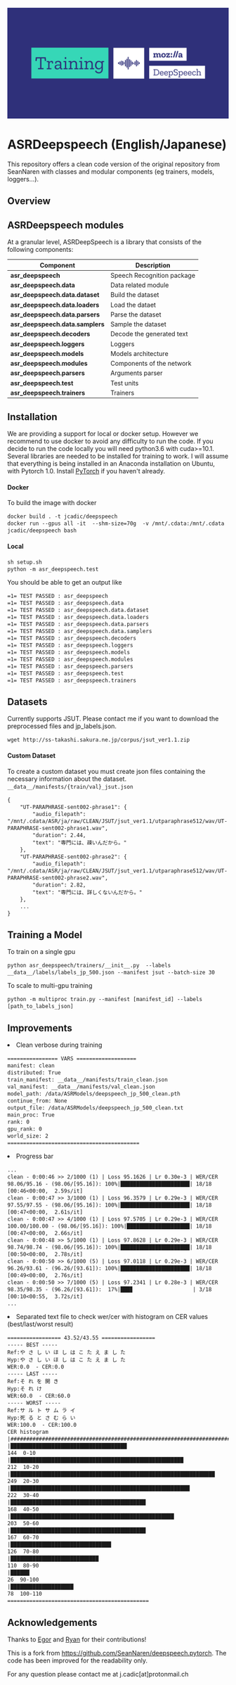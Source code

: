 ![alt text](img/Training-Deep-Speech.png)
# ASRDeepspeech (English/Japanese)

This repository offers a clean code version of the original repository from SeanNaren with classes and modular
components (eg trainers, models, loggers...).

## Overview
## ASRDeepspeech modules

At a granular level, ASRDeepSpeech is a library that consists of the following components:

| Component | Description |
| ---- | --- |
| **asr_deepspeech** | Speech Recognition package|
| **asr_deepspeech.data** | Data related module|
| **asr_deepspeech.data.dataset** | Build the dataset|
| **asr_deepspeech.data.loaders** | Load the dataet|
| **asr_deepspeech.data.parsers** | Parse the dataset|
| **asr_deepspeech.data.samplers** | Sample the dataset|
| **asr_deepspeech.decoders** | Decode the generated text |
| **asr_deepspeech.loggers** | Loggers |
| **asr_deepspeech.models** | Models architecture |
| **asr_deepspeech.modules** | Components of the network|
| **asr_deepspeech.parsers** | Arguments parser|
| **asr_deepspeech.test** | Test units|
| **asr_deepspeech.trainers** | Trainers |

## Installation
We are providing a support for local or docker setup. However we recommend to use docker to avoid any difficulty to run
 the code. 
If you decide to run the code locally you will need python3.6 with cuda>=10.1.
Several libraries are needed to be installed for training to work. I will assume that everything is being installed in
an Anaconda installation on Ubuntu, with Pytorch 1.0.
Install [PyTorch](https://github.com/pytorch/pytorch#installation) if you haven't already.

#### Docker
To build the image with docker
```
docker build . -t jcadic/deepspeech
docker run --gpus all -it  --shm-size=70g  -v /mnt/.cdata:/mnt/.cdata jcadic/deepspeech bash
```


#### Local 
```
sh setup.sh
python -m asr_deepspeech.test
```

You should be able to get an output like
```
=1= TEST PASSED : asr_deepspeech
=1= TEST PASSED : asr_deepspeech.data
=1= TEST PASSED : asr_deepspeech.data.dataset
=1= TEST PASSED : asr_deepspeech.data.loaders
=1= TEST PASSED : asr_deepspeech.data.parsers
=1= TEST PASSED : asr_deepspeech.data.samplers
=1= TEST PASSED : asr_deepspeech.decoders
=1= TEST PASSED : asr_deepspeech.loggers
=1= TEST PASSED : asr_deepspeech.models
=1= TEST PASSED : asr_deepspeech.modules
=1= TEST PASSED : asr_deepspeech.parsers
=1= TEST PASSED : asr_deepspeech.test
=1= TEST PASSED : asr_deepspeech.trainers
```

## Datasets

Currently supports JSUT. Please contact me if you want to download the preprocessed files and jp_labels.json.
```
wget http://ss-takashi.sakura.ne.jp/corpus/jsut_ver1.1.zip
```
#### Custom Dataset

To create a custom dataset you must create json files containing the necessary information about the dataset. `__data__/manifests/{train/val}_jsut.json`
```
{
    "UT-PARAPHRASE-sent002-phrase1": {
        "audio_filepath": "/mnt/.cdata/ASR/ja/raw/CLEAN/JSUT/jsut_ver1.1/utparaphrase512/wav/UT-PARAPHRASE-sent002-phrase1.wav",
        "duration": 2.44,
        "text": "専門には、疎いんだから。"
    },
    "UT-PARAPHRASE-sent002-phrase2": {
        "audio_filepath": "/mnt/.cdata/ASR/ja/raw/CLEAN/JSUT/jsut_ver1.1/utparaphrase512/wav/UT-PARAPHRASE-sent002-phrase2.wav",
        "duration": 2.82,
        "text": "専門には、詳しくないんだから。"
    },
    ...
}
```

## Training a Model

To train on a single gpu
```
python asr_deepspeech/trainers/__init__.py  --labels __data__/labels/labels_jp_500.json --manifest jsut --batch-size 30
```
To scale to multi-gpu training
```
python -m multiproc train.py --manifest [manifest_id] --labels [path_to_labels_json]             
```


## Improvements
<li> Clean verbose during training 

```
================ VARS ===================
manifest: clean
distributed: True
train_manifest: __data__/manifests/train_clean.json
val_manifest: __data__/manifests/val_clean.json
model_path: /data/ASRModels/deepspeech_jp_500_clean.pth
continue_from: None
output_file: /data/ASRModels/deepspeech_jp_500_clean.txt
main_proc: True
rank: 0
gpu_rank: 0
world_size: 2
==========================================
```
<li> Progress bar

```
...
clean - 0:00:46 >> 2/1000 (1) | Loss 95.1626 | Lr 0.30e-3 | WER/CER 98.06/95.16 - (98.06/[95.16]): 100%|██████████████████████| 18/18 [00:46<00:00,  2.59s/it]
clean - 0:00:47 >> 3/1000 (1) | Loss 96.3579 | Lr 0.29e-3 | WER/CER 97.55/97.55 - (98.06/[95.16]): 100%|██████████████████████| 18/18 [00:47<00:00,  2.61s/it]
clean - 0:00:47 >> 4/1000 (1) | Loss 97.5705 | Lr 0.29e-3 | WER/CER 100.00/100.00 - (98.06/[95.16]): 100%|████████████████████| 18/18 [00:47<00:00,  2.66s/it]
clean - 0:00:48 >> 5/1000 (1) | Loss 97.8628 | Lr 0.29e-3 | WER/CER 98.74/98.74 - (98.06/[95.16]): 100%|██████████████████████| 18/18 [00:50<00:00,  2.78s/it]
clean - 0:00:50 >> 6/1000 (5) | Loss 97.0118 | Lr 0.29e-3 | WER/CER 96.26/93.61 - (96.26/[93.61]): 100%|██████████████████████| 18/18 [00:49<00:00,  2.76s/it]
clean - 0:00:50 >> 7/1000 (5) | Loss 97.2341 | Lr 0.28e-3 | WER/CER 98.35/98.35 - (96.26/[93.61]):  17%|███▊                   | 3/18 [00:10<00:55,  3.72s/it]
...
```

<li> Separated text file to check wer/cer with histogram on CER values (best/last/worst result)

```
================= 43.52/43.55 =================
----- BEST -----
Ref:や さ し い ほ し は こ た え ま し た
Hyp:や さ し い ほ し は こ た え ま し た
WER:0.0  - CER:0.0
----- LAST -----
Ref:そ れ を 開 き
Hyp:そ れ け
WER:60.0  - CER:60.0
----- WORST -----
Ref:サ ル ト サ ム ラ イ
Hyp:死 る と さ む ら い
WER:100.0  - CER:100.0
CER histogram
|###############################################################################
|█████████████████████████████████████                              144  0-10
|███████████████████████████████████████████████████████            212  10-20
|█████████████████████████████████████████████████████████████████  249  20-30
|█████████████████████████████████████████████████████████          222  30-40
|███████████████████████████████████████████                        168  40-50
|████████████████████████████████████████████████████               203  50-60
|███████████████████████████████████████████                        167  60-70
|████████████████████████████████                                   126  70-80
|████████████████████████████                                       110  80-90
|██████                                                              26  90-100
|████████████████████                                                78  100-110
=============================================
```


## Acknowledgements

Thanks to [Egor](https://github.com/EgorLakomkin) and [Ryan](https://github.com/ryanleary) for their contributions!

This is a fork from https://github.com/SeanNaren/deepspeech.pytorch. The code has been improved for the readability only.

For any question please contact me at j.cadic[at]protonmail.ch
